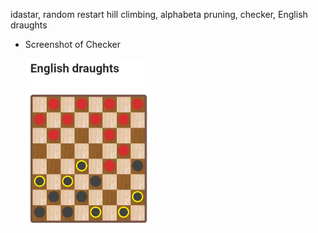 idastar, random restart hill climbing, alphabeta pruning, checker, English draughts

- Screenshot of Checker

  <img width="200" alt="screenshot of checker" src="/hw3/img/checker-screenshot.png">
